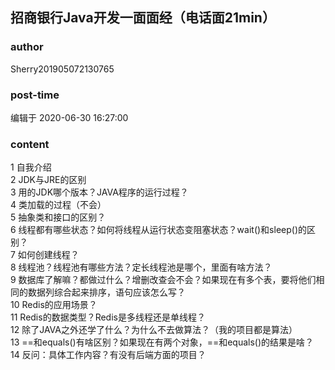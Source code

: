 ## 招商银行Java开发一面面经（电话面21min）
### author 
Sherry201905072130765
### post-time 

编辑于  2020-06-30 16:27:00
### content 
<div class="post-topic-des nc-post-content">
 <div>
  1 自我介绍
 </div>
 <div>
  2 JDK与JRE的区别
 </div>
 <div>
  3 用的JDK哪个版本？JAVA程序的运行过程？
 </div>
 <div>
  4 类加载的过程（不会）
 </div>
 <div>
  5 抽象类和接口的区别？
 </div>
 <div>
  6 线程都有哪些状态？如何将线程从运行状态变阻塞状态？wait()和sleep()的区别？
 </div>
 <div>
  7 如何创建线程？
 </div>
 <div>
  8 线程池？线程池有哪些方法？定长线程池是哪个，里面有啥方法？
 </div>
 <div>
  9 数据库了解嘛？都做过什么？增删改查会不会？如果现在有多个表，要将他们相同的数据列综合起来排序，语句应该怎么写？
 </div>
 <div>
  10 Redis的应用场景？
 </div>
 <div>
  11 Redis的数据类型？Redis是多线程还是单线程？
 </div>
 <div>
  12 除了JAVA之外还学了什么？为什么不去做算法？（我的项目都是算法）
 </div>
 <div>
  13 ==和equals()有啥区别？如果现在有两个对象，==和equals()的结果是啥？
 </div>
 <div>
  14 反问：具体工作内容？有没有后端方面的项目？
 </div>
 <div>
  <br/>
 </div>
</div>
